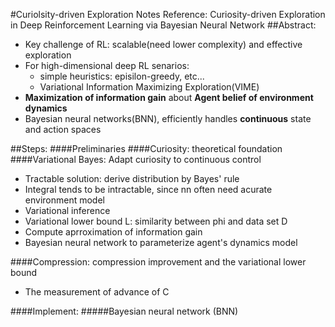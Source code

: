 #Curiolsity-driven Exploration Notes
Reference: Curiosity-driven Exploration in Deep Reinforcement Learning via Bayesian Neural Network
##Abstract:
- Key challenge of RL: scalable(need lower complexity) and effective exploration
- For high-dimensional deep RL senarios:
  - simple heuristics: episilon-greedy, etc...
  - Variational Information Maximizing Exploration(VIME)
- **Maximization of information gain** about **Agent belief of environment dynamics**
- Bayesian neural networks(BNN), efficiently handles **continuous** state and action spaces

##Steps:
####Preliminaries
####Curiosity: theoretical foundation
####Variational Bayes: Adapt curiosity to continuous control
- Tractable solution: derive distribution by Bayes' rule
- Integral tends to be intractable, since nn often need acurate environment model
- Variational inference
- Variational lower bound L: similarity between phi and data set D
- Compute aprroximation of information gain
- Bayesian neural network to parameterize agent's dynamics model

####Compression: compression improvement and the variational lower bound
- The measurement of advance of C

####Implement:
#####Bayesian neural network (BNN)
